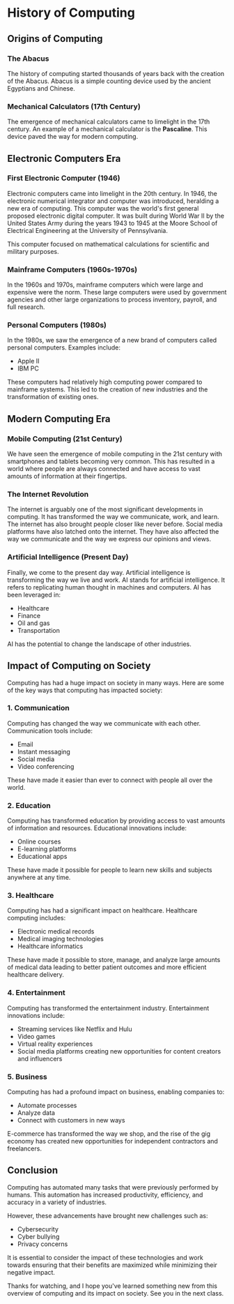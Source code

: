 # History of Computing

## Origins of Computing

### The Abacus
The history of computing started thousands of years back with the creation of the Abacus. Abacus is a simple counting device used by the ancient Egyptians and Chinese.

### Mechanical Calculators (17th Century)
The emergence of mechanical calculators came to limelight in the 17th century. An example of a mechanical calculator is the **Pascaline**. This device paved the way for modern computing.

## Electronic Computers Era

### First Electronic Computer (1946)
Electronic computers came into limelight in the 20th century. In 1946, the electronic numerical integrator and computer was introduced, heralding a new era of computing. This computer was the world's first general proposed electronic digital computer. It was built during World War II by the United States Army during the years 1943 to 1945 at the Moore School of Electrical Engineering at the University of Pennsylvania.

This computer focused on mathematical calculations for scientific and military purposes.

### Mainframe Computers (1960s-1970s)
In the 1960s and 1970s, mainframe computers which were large and expensive were the norm. These large computers were used by government agencies and other large organizations to process inventory, payroll, and full research.

### Personal Computers (1980s)
In the 1980s, we saw the emergence of a new brand of computers called personal computers. Examples include:
- Apple II
- IBM PC

These computers had relatively high computing power compared to mainframe systems. This led to the creation of new industries and the transformation of existing ones.

## Modern Computing Era

### Mobile Computing (21st Century)
We have seen the emergence of mobile computing in the 21st century with smartphones and tablets becoming very common. This has resulted in a world where people are always connected and have access to vast amounts of information at their fingertips.

### The Internet Revolution
The internet is arguably one of the most significant developments in computing. It has transformed the way we communicate, work, and learn. The internet has also brought people closer like never before. Social media platforms have also latched onto the internet. They have also affected the way we communicate and the way we express our opinions and views.

### Artificial Intelligence (Present Day)
Finally, we come to the present day way. Artificial intelligence is transforming the way we live and work. AI stands for artificial intelligence. It refers to replicating human thought in machines and computers. AI has been leveraged in:
- Healthcare
- Finance
- Oil and gas
- Transportation

AI has the potential to change the landscape of other industries.

## Impact of Computing on Society

Computing has had a huge impact on society in many ways. Here are some of the key ways that computing has impacted society:

### 1. Communication
Computing has changed the way we communicate with each other. Communication tools include:
- Email
- Instant messaging
- Social media
- Video conferencing

These have made it easier than ever to connect with people all over the world.

### 2. Education
Computing has transformed education by providing access to vast amounts of information and resources. Educational innovations include:
- Online courses
- E-learning platforms
- Educational apps

These have made it possible for people to learn new skills and subjects anywhere at any time.

### 3. Healthcare
Computing has had a significant impact on healthcare. Healthcare computing includes:
- Electronic medical records
- Medical imaging technologies
- Healthcare informatics

These have made it possible to store, manage, and analyze large amounts of medical data leading to better patient outcomes and more efficient healthcare delivery.

### 4. Entertainment
Computing has transformed the entertainment industry. Entertainment innovations include:
- Streaming services like Netflix and Hulu
- Video games
- Virtual reality experiences
- Social media platforms creating new opportunities for content creators and influencers

### 5. Business
Computing has had a profound impact on business, enabling companies to:
- Automate processes
- Analyze data
- Connect with customers in new ways

E-commerce has transformed the way we shop, and the rise of the gig economy has created new opportunities for independent contractors and freelancers.

## Conclusion

Computing has automated many tasks that were previously performed by humans. This automation has increased productivity, efficiency, and accuracy in a variety of industries. 

However, these advancements have brought new challenges such as:
- Cybersecurity
- Cyber bullying
- Privacy concerns

It is essential to consider the impact of these technologies and work towards ensuring that their benefits are maximized while minimizing their negative impact.

Thanks for watching, and I hope you've learned something new from this overview of computing and its impact on society. See you in the next class.
